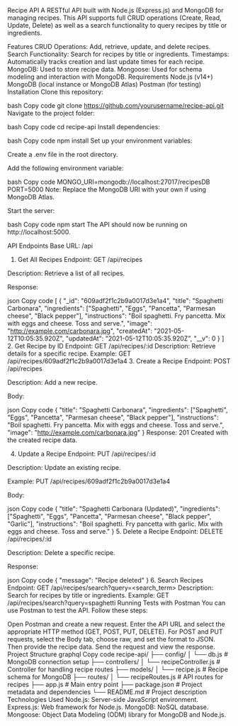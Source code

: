 Recipe API
A RESTful API built with Node.js (Express.js) and MongoDB for managing recipes. This API supports full CRUD operations (Create, Read, Update, Delete) as well as a search functionality to query recipes by title or ingredients.

Features
CRUD Operations: Add, retrieve, update, and delete recipes.
Search Functionality: Search for recipes by title or ingredients.
Timestamps: Automatically tracks creation and last update times for each recipe.
MongoDB: Used to store recipe data.
Mongoose: Used for schema modeling and interaction with MongoDB.
Requirements
Node.js (v14+)
MongoDB (local instance or MongoDB Atlas)
Postman (for testing)
Installation
Clone this repository:

bash
Copy code
git clone https://github.com/yourusername/recipe-api.git
Navigate to the project folder:

bash
Copy code
cd recipe-api
Install dependencies:

bash
Copy code
npm install
Set up your environment variables:

Create a .env file in the root directory.

Add the following environment variable:

bash
Copy code
MONGO_URI=mongodb://localhost:27017/recipesDB
PORT=5000
Note: Replace the MongoDB URI with your own if using MongoDB Atlas.

Start the server:

bash
Copy code
npm start
The API should now be running on http://localhost:5000.

API Endpoints
Base URL: /api
1. Get All Recipes
Endpoint: GET /api/recipes

Description: Retrieve a list of all recipes.

Response:

json
Copy code
[
  {
    "_id": "609adf2f1c2b9a0017d3e1a4",
    "title": "Spaghetti Carbonara",
    "ingredients": ["Spaghetti", "Eggs", "Pancetta", "Parmesan cheese", "Black pepper"],
    "instructions": "Boil spaghetti. Fry pancetta. Mix with eggs and cheese. Toss and serve.",
    "image": "http://example.com/carbonara.jpg",
    "createdAt": "2021-05-12T10:05:35.920Z",
    "updatedAt": "2021-05-12T10:05:35.920Z",
    "__v": 0
  }
]
2. Get Recipe by ID
Endpoint: GET /api/recipes/:id
Description: Retrieve details for a specific recipe.
Example: GET /api/recipes/609adf2f1c2b9a0017d3e1a4
3. Create a Recipe
Endpoint: POST /api/recipes

Description: Add a new recipe.

Body:

json
Copy code
{
  "title": "Spaghetti Carbonara",
  "ingredients": ["Spaghetti", "Eggs", "Pancetta", "Parmesan cheese", "Black pepper"],
  "instructions": "Boil spaghetti. Fry pancetta. Mix with eggs and cheese. Toss and serve.",
  "image": "http://example.com/carbonara.jpg"
}
Response: 201 Created with the created recipe data.

4. Update a Recipe
Endpoint: PUT /api/recipes/:id

Description: Update an existing recipe.

Example: PUT /api/recipes/609adf2f1c2b9a0017d3e1a4

Body:

json
Copy code
{
  "title": "Spaghetti Carbonara (Updated)",
  "ingredients": ["Spaghetti", "Eggs", "Pancetta", "Parmesan cheese", "Black pepper", "Garlic"],
  "instructions": "Boil spaghetti. Fry pancetta with garlic. Mix with eggs and cheese. Toss and serve."
}
5. Delete a Recipe
Endpoint: DELETE /api/recipes/:id

Description: Delete a specific recipe.

Response:

json
Copy code
{
  "message": "Recipe deleted"
}
6. Search Recipes
Endpoint: GET /api/recipes/search?query=<search_term>
Description: Search for recipes by title or ingredients.
Example: GET /api/recipes/search?query=spaghetti
Running Tests with Postman
You can use Postman to test the API. Follow these steps:

Open Postman and create a new request.
Enter the API URL and select the appropriate HTTP method (GET, POST, PUT, DELETE).
For POST and PUT requests, select the Body tab, choose raw, and set the format to JSON. Then provide the recipe data.
Send the request and view the response.
Project Structure
graphql
Copy code
recipe-api/
├── config/
│   └── db.js            # MongoDB connection setup
├── controllers/
│   └── recipeController.js # Controller for handling recipe routes
├── models/
│   └── recipe.js        # Recipe schema for MongoDB
├── routes/
│   └── recipeRoutes.js  # API routes for recipes
├── app.js               # Main entry point
├── package.json         # Project metadata and dependencies
└── README.md            # Project description
Technologies Used
Node.js: Server-side JavaScript environment.
Express.js: Web framework for Node.js.
MongoDB: NoSQL database.
Mongoose: Object Data Modeling (ODM) library for MongoDB and Node.js.
